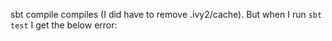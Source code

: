 sbt compile compiles (I did have to remove .ivy2/cache).  But when I run `sbt test` I get the below error:

```
```
